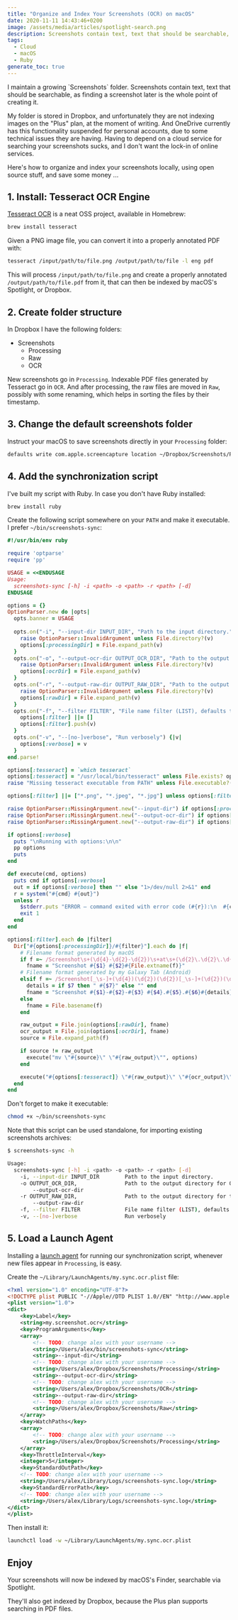 ```yaml
---
title: "Organize and Index Your Screenshots (OCR) on macOS"
date: 2020-11-11 14:43:46+0200
image: /assets/media/articles/spotlight-search.png
description: Screenshots contain text, text that should be searchable, as finding a screenshot later is the whole point of creating it.
tags:
  - Cloud
  - macOS
  - Ruby
generate_toc: true
---
```


<p class="intro withcap" markdown='1'>
  I maintain a growing `Screenshots` folder. Screenshots contain text, text that should be searchable, as finding a screenshot later is the whole point of creating it.
</p>

My folder is stored in Dropbox, and unfortunately they are not indexing images on the "Plus" plan, at the moment of writing. And OneDrive currently has this functionality suspended for personal accounts, due to some technical issues they are having. Having to depend on a cloud service for searching your screenshots sucks, and I don't want the lock-in of online services.

Here's how to organize and index your screenshots locally, using open source stuff, and save some money ...

## 1. Install: Tesseract OCR Engine

[Tesseract OCR](https://github.com/tesseract-ocr/tesseract) is a neat OSS project, available in Homebrew:

```sh
brew install tesseract
```

Given a PNG image file, you can convert it into a properly annotated PDF with:

```sh
tesseract /input/path/to/file.png /output/path/to/file -l eng pdf
```

This will process `/input/path/to/file.png` and create a properly annotated `/output/path/to/file.pdf` from it, that can then be indexed by macOS's Spotlight, or Dropbox.

## 2. Create folder structure

In Dropbox I have the following folders:

- Screenshots
  - Processing
  - Raw
  - OCR

New screenshots go in `Processing`. Indexable PDF files generated by Tesseract go in `OCR`. And after processing, the raw files are moved in `Raw`, possibly with some renaming, which helps in sorting the files by their timestamp.

## 3. Change the default screenshots folder

Instruct your macOS to save screenshots directly in your `Processing` folder:

```sh
defaults write com.apple.screencapture location ~/Dropbox/Screenshots/Processing
```

## 4. Add the synchronization script

I've built my script with Ruby. In case you don't have Ruby installed:

```sh
brew install ruby
```

Create the following script somewhere on your `PATH` and make it executable. I prefer `~/bin/screenshots-sync`:

```ruby
#!/usr/bin/env ruby

require 'optparse'
require 'pp'

USAGE = <<ENDUSAGE
Usage:
  screenshots-sync [-h] -i <path> -o <path> -r <path> [-d]
ENDUSAGE

options = {}
OptionParser.new do |opts|
  opts.banner = USAGE
  
  opts.on("-i", "--input-dir INPUT_DIR", "Path to the input directory.") {|v| 
    raise OptionParser::InvalidArgument unless File.directory?(v)
    options[:processingDir] = File.expand_path(v)
  }
  opts.on("-o", "--output-ocr-dir OUTPUT_OCR_DIR", "Path to the output directory for OCR-ed PDF files.") {|v| 
    raise OptionParser::InvalidArgument unless File.directory?(v)
    options[:ocrDir] = File.expand_path(v)
  }
  opts.on("-r", "--output-raw-dir OUTPUT_RAW_DIR", "Path to the output directory for the raw image files.") {|v| 
    raise OptionParser::InvalidArgument unless File.directory?(v)
    options[:rawDir] = File.expand_path(v)
  }
  opts.on("-f", "--filter FILTER", "File name filter (LIST), defaults to *.jpg, *.jpeg, *.png") {|v| 
    options[:filter] ||= []
    options[:filter].push(v)
  }
  opts.on("-v", "--[no-]verbose", "Run verbosely") {|v| 
    options[:verbose] = v
  }
end.parse!

options[:tesseract] = `which tesseract`
options[:tesseract] = "/usr/local/bin/tesseract" unless File.exists? options[:tesseract]
raise "Missing tesseract executable from PATH" unless File.executable?(options[:tesseract])

options[:filter] ||= ["*.png", "*.jpeg", "*.jpg"] unless options[:filter]

raise OptionParser::MissingArgument.new("--input-dir") if options[:processingDir].nil?
raise OptionParser::MissingArgument.new("--output-ocr-dir") if options[:ocrDir].nil?
raise OptionParser::MissingArgument.new("--output-raw-dir") if options[:rawDir].nil?

if options[:verbose]
  puts "\nRunning with options:\n\n" 
  pp options
  puts
end

def execute(cmd, options)
  puts cmd if options[:verbose]
  out = if options[:verbose] then "" else "1>/dev/null 2>&1" end
  r = system("#{cmd} #{out}")
  unless r
    $stderr.puts "ERROR — command exited with error code (#{r}):\n  #{cmd}"
    exit 1
  end
end

options[:filter].each do |filter|
  Dir["#{options[:processingDir]}/#{filter}"].each do |f|
    # Filename format generated by macOS
    if f =~ /Screenshot\s+(\d{4}-\d{2}-\d{2})\s+at\s+(\d{2}\.\d{2}\.\d{2})/
      fname = "Screenshot #{$1} #{$2}#{File.extname(f)}"
    # Filename format generated by my Galaxy Tab (Android)
    elsif f =~ /Screenshot[_\s-]+(\d{4})(\d{2})(\d{2})[_\s-]+(\d{2})(\d{2})(\d{2})(?:[_\s-]+([^.]*))?/
      details = if $7 then " #{$7}" else "" end
      fname = "Screenshot #{$1}-#{$2}-#{$3} #{$4}.#{$5}.#{$6}#{details}#{File.extname(f)}"
    else
      fname = File.basename(f)
    end

    raw_output = File.join(options[:rawDir], fname) 
    ocr_output = File.join(options[:ocrDir], fname)
    source = File.expand_path(f)

    if source != raw_output
      execute("mv \"#{source}\" \"#{raw_output}\"", options)
    end

    execute("#{options[:tesseract]} \"#{raw_output}\" \"#{ocr_output}\" -l eng pdf", options)
  end
end
```

Don't forget to make it executable:

```sh
chmod +x ~/bin/screenshots-sync
```

Note that this script can be used standalone, for importing existing screenshots archives:

```sh
$ screenshots-sync -h

Usage:
  screenshots-sync [-h] -i <path> -o <path> -r <path> [-d]
    -i, --input-dir INPUT_DIR        Path to the input directory.
    -o OUTPUT_OCR_DIR,               Path to the output directory for OCR-ed PDF files.
        --output-ocr-dir
    -r OUTPUT_RAW_DIR,               Path to the output directory for the raw image files.
        --output-raw-dir
    -f, --filter FILTER              File name filter (LIST), defaults to *.jpg, *.jpeg, *.png
    -v, --[no-]verbose               Run verbosely
```

## 5. Load a Launch Agent

Installing a [launch agent](https://developer.apple.com/library/archive/documentation/MacOSX/Conceptual/BPSystemStartup/Chapters/CreatingLaunchdJobs.html) for running our synchronization script, whenever new files appear in `Processing`, is easy.

Create the `~/Library/LaunchAgents/my.sync.ocr.plist` file:

```xml
<?xml version="1.0" encoding="UTF-8"?>
<!DOCTYPE plist PUBLIC "-//Apple//DTD PLIST 1.0//EN" "http://www.apple.com/DTDs/PropertyList-1.0.dtd">
<plist version="1.0">
<dict>
    <key>Label</key>
    <string>my.screenshot.ocr</string>
    <key>ProgramArguments</key>
    <array>
        <!-- TODO: change alex with your username -->
        <string>/Users/alex/bin/screenshots-sync</string>
        <string>--input-dir</string>
        <!-- TODO: change alex with your username -->
        <string>/Users/alex/Dropbox/Screenshots/Processing</string>
        <string>--output-ocr-dir</string>
        <!-- TODO: change alex with your username -->
        <string>/Users/alex/Dropbox/Screenshots/OCR</string>
        <string>--output-raw-dir</string>
        <!-- TODO: change alex with your username -->
        <string>/Users/alex/Dropbox/Screenshots/Raw</string>
    </array>
    <key>WatchPaths</key>
    <array>
        <!-- TODO: change alex with your username -->
        <string>/Users/alex/Dropbox/Screenshots/Processing</string>
    </array>
    <key>ThrottleInterval</key>
    <integer>5</integer>
    <key>StandardOutPath</key>
    <!-- TODO: change alex with your username -->
    <string>/Users/alex/Library/Logs/screenshots-sync.log</string>
    <key>StandardErrorPath</key>
    <!-- TODO: change alex with your username -->
    <string>/Users/alex/Library/Logs/screenshots-sync.log</string>
</dict>
</plist>
```

Then install it:

```sh
launchctl load -w ~/Library/LaunchAgents/my.sync.ocr.plist
```

## Enjoy

Your screenshots will now be indexed by macOS's Finder, searchable via Spotlight.



They'll also get indexed by Dropbox, because the Plus plan supports searching in PDF files.